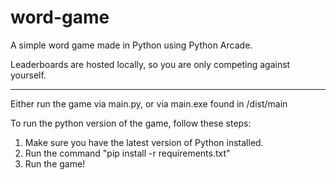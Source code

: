 # word-game

A simple word game made in Python using Python Arcade.

Leaderboards are hosted locally, so you are only competing against yourself.

---

Either run the game via main.py, or via main.exe found in /dist/main

To run the python version of the game, follow these steps:

 1. Make sure you have the latest version of Python installed.
 2. Run the command "pip install -r requirements.txt"
 3. Run the game!
